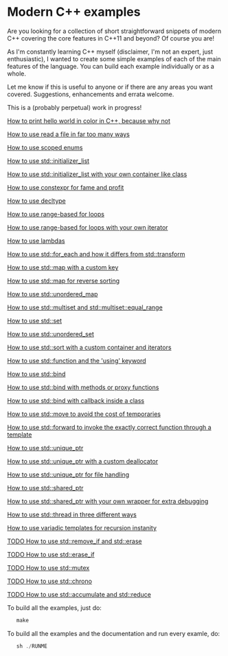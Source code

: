 Modern C++ examples
===================

Are you looking for a collection of short straightforward snippets of
modern C++ covering the core features in C++11 and beyond? Of course 
you are!

As I'm constantly learning C++ myself (disclaimer, I'm not an expert,
just enthusiastic), I wanted to create some simple examples of each
of the main features of the language. You can build each example
individually or as a whole.

Let me know if this is useful to anyone or if there are any areas you want
covered. Suggestions, enhancements and errata welcome.

This is a (probably perpetual) work in progress!

[How to print hello world in color in C++, because why not](hello_world_color/README.md)

[How to use read a file in far too many ways](std_file_read/README.md)

[How to use scoped enums](scoped_enums/README.md)

[How to use std::initializer_list](initializer_lists/README.md)

[How to use std::initializer_list with your own container like class](initializer_lists_with_custom_vector/README.md)

[How to use constexpr for fame and profit](constexpr/README.md)

[How to use decltype](decltype/README.md)

[How to use range-based for loops](range_based_for_loop/README.md)

[How to use range-based for loops with your own iterator](range_based_for_loop_custom_begin_end/README.md)

[How to use lambdas](lambda/README.md)

[How to use std::for_each and how it differs from std::transform](std_for_each_and_transform/README.md)

[How to use std::map with a custom key](std_map_with_custom_key/README.md)

[How to use std::map for reverse sorting](std_map_reverse_sort/README.md)

[How to use std::unordered_map](std_unordered_map/README.md)

[How to use std::multiset and std::multiset::equal_range](std_multiset/README.md)

[How to use std::set](std_set/README.md)

[How to use std::unordered_set](std_unordered_set/README.md)

[How to use std::sort with a custom container and iterators](std_sort_with_custom_iterators/README.md)

[How to use std::function and the 'using' keyword](std_function_and_using/README.md)

[How to use std::bind](std_bind/README.md)

[How to use std::bind with methods or proxy functions](std_bind_with_a_method/README.md)

[How to use std::bind with callback inside a class](std_bind_with_a_class_callback/README.md)

[How to use std::move to avoid the cost of temporaries](std_move/README.md)

[How to use std::forward to invoke the exactly correct function through a template](std_forward/README.md)

[How to use std::unique_ptr](std_unique_ptr/README.md)

[How to use std::unique_ptr with a custom deallocator](std_unique_ptr_with_custom_deallocator/README.md)

[How to use std::unique_ptr for file handling](std_unique_ptr_for_file_handling/README.md)

[How to use std::shared_ptr](std_shared_ptr/README.md)

[How to use std::shared_ptr with your own wrapper for extra debugging](std_shared_ptr_wrapper/README.md)

[How to use std::thread in three different ways](std_thread/README.md)

[How to use variadic templates for recursion instanity](variadic_templates/README.md)

[TODO How to use std::remove_if and std::erase](TODO/README.md)

[TODO How to use std::erase_if](TODO/README.md)

[TODO How to use std::mutex](TODO/README.md)

[TODO How to use std::chrono](TODO/README.md)

[TODO How to use std::accumulate and std::reduce](TODO/README.md)

To build all the examples, just do:
```C++
   make 
```
To build all the examples and the documentation and run every examle, do:
```C++
   sh ./RUNME
```
